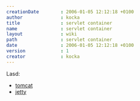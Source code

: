 ```yaml
---
creationDate        : 2006-01-05 12:12:18 +0100 
author              : kocka 
title               : servlet container 
name                : servlet container 
layout              : wiki 
path                : servlet container 
date                : 2006-01-05 12:12:18 +0100 
version             : 1 
creator             : kocka 
---
```


Lasd:

*   [tomcat](tomcat.html)
*   [jetty](jetty.html)
